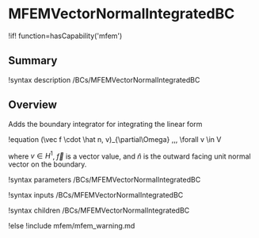 # MFEMVectorNormalIntegratedBC

!if! function=hasCapability('mfem')

## Summary

!syntax description /BCs/MFEMVectorNormalIntegratedBC

## Overview

Adds the boundary integrator for integrating the linear form

!equation
(\vec f \cdot \hat n, v)_{\partial\Omega} \,\,\, \forall v \in V

where $v \in H^1$, $\vec f$ is a vector value, and $\hat n$ is the outward facing unit normal
vector on the boundary.

!syntax parameters /BCs/MFEMVectorNormalIntegratedBC

!syntax inputs /BCs/MFEMVectorNormalIntegratedBC

!syntax children /BCs/MFEMVectorNormalIntegratedBC

!else
!include mfem/mfem_warning.md

